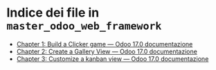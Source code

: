 # Indice dei file in `master_odoo_web_framework`

- [Chapter 1: Build a Clicker game — Odoo 17.0 documentazione](./01_build_clicker_game.md)
- [Chapter 2: Create a Gallery View — Odoo 17.0 documentazione](./02_create_gallery_view.md)
- [Chapter 3: Customize a kanban view — Odoo 17.0 documentazione](./03_customize_kanban_view.md)
